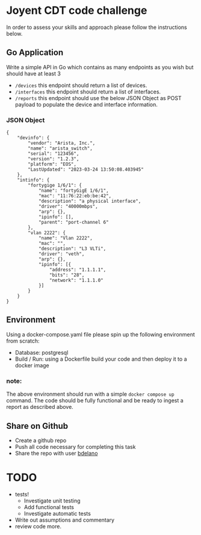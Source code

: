 # Joyent CDT code challenge
In order to assess your skills and approach please follow the instructions below.

## Go Application
Write a simple API in Go which contains as many endpoints as you wish but should have at least 3
* `/devices` this endpoint should return a list of devices.
* `/interfaces` this endpoint should return a list of interfaces.
* `/reports` this endpoint should use the below JSON Object as POST payload to populate the device and interface information.

### JSON Object
```
{
    "devinfo": {
        "vendor": "Arista, Inc.",
        "name": "arista_switch",
        "serial": "123456",
        "version": "1.2.3",
        "platform": "EOS",
        "LastUpdated": "2023-03-24 13:50:08.403945"
    },
    "intinfo": {
        "fortygige 1/6/1": {
            "name": "fortyGigE 1/6/1",
            "mac": "11:76:22:eb:be:42",
            "description": "a physical interface",
            "driver": "40000mbps",
            "arp": {},
            "ipinfo": [],
            "parent": "port-channel 6"
        },
        "vlan 2222": {
            "name": "Vlan 2222",
            "mac": "",
            "description": "L3 VLTi",
            "driver": "veth",
            "arp": {},
            "ipinfo": [{
                "address": "1.1.1.1",
                "bits": "28",
                "network": "1.1.1.0"
            }]
        }
    }
}
```

## Environment
Using a docker-compose.yaml file please spin up the following environment from scratch:
* Database: postgresql
* Build / Run: using a Dockerfile build your code and then deploy it to a docker image

### note:
The above environment should run with a simple `docker compose up` command. The code should be fully functional and be ready to ingest a report as described above.

## Share on Github
* Create a github repo
* Push all code necessary for completing this task
* Share the repo with user [bdelano](https://github.com/bdelano)


# TODO
- tests!
    - Investigate unit testing 
    - Add functional tests
    - Investigate automatic tests
- Write out assumptions and commentary
- review code more. 